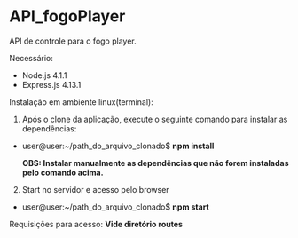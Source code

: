 # API_fogoPlayer

API de controle para o fogo player.

Necessário:

* Node.js 4.1.1
* Express.js 4.13.1

Instalação em ambiente linux(terminal):

1) Após o clone da aplicação, execute o seguinte comando para instalar as dependências:
* user@user:~/path_do_arquivo_clonado$ **npm install**

	**OBS: Instalar manualmente as dependências que não forem instaladas pelo comando acima.**

2) Start no servidor e acesso pelo browser
* user@user:~/path_do_arquivo_clonado$ **npm start**

Requisições para acesso:
**Vide diretório routes**